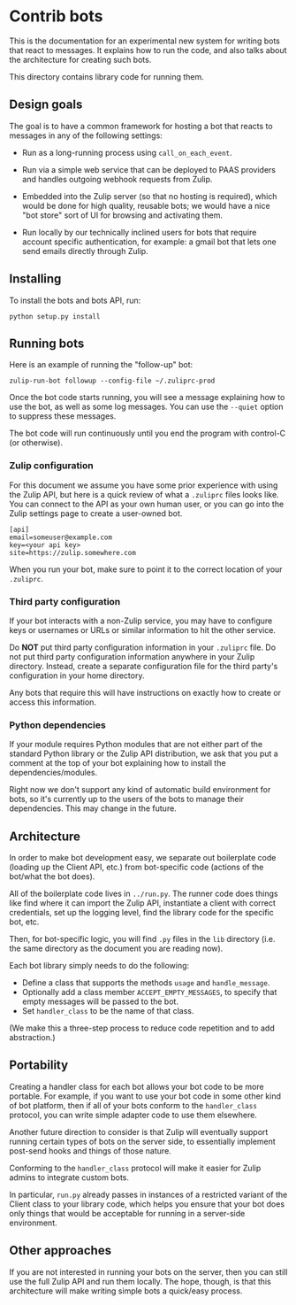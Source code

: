# Contrib bots

This is the documentation for an experimental new system for writing
bots that react to messages. It explains how to run the code, and also
talks about the architecture for creating such bots.

This directory contains library code for running them.

## Design goals

The goal is to have a common framework for hosting a bot that reacts
to messages in any of the following settings:

* Run as a long-running process using `call_on_each_event`.

* Run via a simple web service that can be deployed to PAAS providers
  and handles outgoing webhook requests from Zulip.

* Embedded into the Zulip server (so that no hosting is required),
  which would be done for high quality, reusable bots; we would have a
  nice "bot store" sort of UI for browsing and activating them.

* Run locally by our technically inclined users for bots that require
  account specific authentication, for example: a gmail bot that lets
  one send emails directly through Zulip.

## Installing

To install the bots and bots API, run:

    python setup.py install

## Running bots

Here is an example of running the "follow-up" bot:

    zulip-run-bot followup --config-file ~/.zuliprc-prod

Once the bot code starts running, you will see a
message explaining how to use the bot, as well as
some log messages. You can use the `--quiet` option
to suppress these messages.

The bot code will run continuously until you end the program with
control-C (or otherwise).

### Zulip configuration

For this document we assume you have some prior experience
with using the Zulip API, but here is a quick review of
what a `.zuliprc` files looks like. You can connect to the
API as your own human user, or you can go into the Zulip settings
page to create a user-owned bot.

    [api]
    email=someuser@example.com
    key=<your api key>
    site=https://zulip.somewhere.com

When you run your bot, make sure to point it to the correct location
of your `.zuliprc`.

### Third party configuration

If your bot interacts with a non-Zulip service, you may
have to configure keys or usernames or URLs or similar
information to hit the other service.

Do **NOT** put third party configuration information in your
`.zuliprc` file. Do not put third party configuration
information anywhere in your Zulip directory. Instead,
create a separate configuration file for the third party's
configuration in your home directory.

Any bots that require this will have instructions on
exactly how to create or access this information.

### Python dependencies

If your module requires Python modules that are not either
part of the standard Python library or the Zulip API
distribution, we ask that you put a comment at the top
of your bot explaining how to install the dependencies/modules.

Right now we don't support any kind of automatic build
environment for bots, so it's currently up to the users
of the bots to manage their dependencies. This may change
in the future.

## Architecture

In order to make bot development easy, we separate
out boilerplate code (loading up the Client API, etc.)
from bot-specific code (actions of the bot/what the bot does).

All of the boilerplate code lives in `../run.py`. The
runner code does things like find where it can import
the Zulip API, instantiate a client with correct
credentials, set up the logging level, find the
library code for the specific bot, etc.

Then, for bot-specific logic, you will find `.py` files
in the `lib` directory (i.e. the same directory as the
document you are reading now).

Each bot library simply needs to do the following:

- Define a class that supports the methods `usage`
and `handle_message`.
- Optionally add a class member `ACCEPT_EMPTY_MESSAGES`, to
specify that empty messages will be passed to the bot.
- Set `handler_class` to be the name of that class.

(We make this a three-step process to reduce code repetition
and to add abstraction.)

## Portability

Creating a handler class for each bot allows your bot
code to be more portable. For example, if you want to
use your bot code in some other kind of bot platform, then
if all of your bots conform to the `handler_class` protocol,
you can write simple adapter code to use them elsewhere.

Another future direction to consider is that Zulip will
eventually support running certain types of bots on
the server side, to essentially implement post-send
hooks and things of those nature.

Conforming to the `handler_class` protocol will make
it easier for Zulip admins to integrate custom bots.

In particular, `run.py` already passes in instances
of a restricted variant of the Client class to your
library code, which helps you ensure that your bot
does only things that would be acceptable for running
in a server-side environment.

## Other approaches

If you are not interested in running your bots on the
server, then you can still use the full Zulip API and run
them locally. The hope, though, is that this
architecture will make writing simple bots a quick/easy
process.
